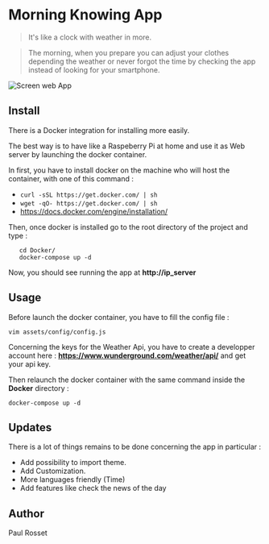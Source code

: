 # Morning Knowing App

>It's like a clock with weather in more.

>The morning, when you prepare you can adjust your clothes depending the weather or never forgot the time by checking the app instead of looking for your smartphone.

![Screen web App](http://137.74.199.46/images.png)

## Install

There is a Docker integration for installing more easily.

The best way is to have like a Raspeberry Pi at home and use it as Web server by launching the docker container.

In first, you have to install docker on the machine who will host the container, with one of this command :

- ```curl -sSL https://get.docker.com/ | sh```
- ```wget -qO- https://get.docker.com/ | sh``` 
- https://docs.docker.com/engine/installation/

Then, once docker is installed go to the root directory of the project and type : 
 ```
    cd Docker/
    docker-compose up -d 
  ```
Now, you should see running the app at **http://ip_server**

## Usage

Before launch the docker container, you have to fill the config file :
```
vim assets/config/config.js
```

Concerning the keys for the Weather Api, you have to create a developper account here : **https://www.wunderground.com/weather/api/** and get your api key.

Then relaunch the docker container with the same command inside the **Docker** directory :
 ```
 docker-compose up -d
```

## Updates

There is a lot of things remains to be done concerning the app in particular :

- Add possibility to import theme.
- Add Customization.
- More languages friendly (Time)
- Add features like check the news of the day

## Author

Paul Rosset